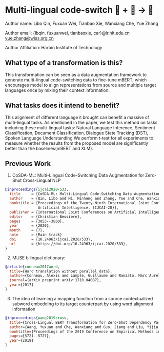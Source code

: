 # Multi-lingual code-switch 🦎  + 📕 -> 🐍

Author name: Libo Qin, Fuxuan Wei, Tianbao Xie, Wanxiang Che, Yue Zhang

Author email: {lbqin, fuxuanwei, tianbaoxie, car}@ir.hit.edu.cn yue.zhang@wias.org.cn

Author Affiliation: Harbin Institute of Technology

## What type of a transformation is this?
This transformation can be seen as a data augmentation framework to generate multi-lingual code-switching data to fine-tune mBERT, which encourages model to align representations from source and multiple target languages once by mixing their context information.

## What tasks does it intend to benefit?
This alignment of different language it brought can benefit a massive of multi-lingual tasks.
As mentioned in the paper, we test this method on tasks including these multi-lingual tasks: 
Natural Language Inference, Sentiment Classification, Document Classification, Dialogue State Tracking (DST), Spoken Language Understanding
We perform t-test for all experiments to measure whether the results from the proposed model are significantly better than the baselines(mBERT and XLM).

## Previous Work
1) CoSDA-ML: Multi-Lingual Code-Switching Data Augmentation  for Zero-Shot Cross-Lingual NLP

```bibtex
@inproceedings{ijcai2020-533,
  title     = {CoSDA-ML: Multi-Lingual Code-Switching Data Augmentation  for Zero-Shot Cross-Lingual NLP},
  author    = {Qin, Libo and Ni, Minheng and Zhang, Yue and Che, Wanxiang},
  booktitle = {Proceedings of the Twenty-Ninth International Joint Conference on
               Artificial Intelligence, {IJCAI-20}},
  publisher = {International Joint Conferences on Artificial Intelligence Organization},
  editor    = {Christian Bessiere},
  pages     = {3853--3860},
  year      = {2020},
  month     = {7},
  note      = {Main track}
  doi       = {10.24963/ijcai.2020/533},
  url       = {https://doi.org/10.24963/ijcai.2020/533},
}

```

2) MUSE bilingual dictionary:

```bibtex
@article{conneau2017word,
  title={Word translation without parallel data},
  author={Conneau, Alexis and Lample, Guillaume and Ranzato, Marc'Aurelio and Denoyer, Ludovic and J{\'e}gou, Herv{\'e}},
  journal={arXiv preprint arXiv:1710.04087},
  year={2017}
}
```
3) The idea of learning a mapping function from a source contextualized subword embedding to its target counterpart by using word alignment information

```bibtex
@inproceedings{wang2019cross,
  title={Cross-Lingual BERT Transformation for Zero-Shot Dependency Parsing},
  author={Wang, Yuxuan and Che, Wanxiang and Guo, Jiang and Liu, Yijia and Liu, Ting},
  booktitle={Proceedings of the 2019 Conference on Empirical Methods in Natural Language Processing and the 9th International Joint Conference on Natural Language Processing (EMNLP-IJCNLP)},
  pages={5721--5727},
  year={2019}
}
```